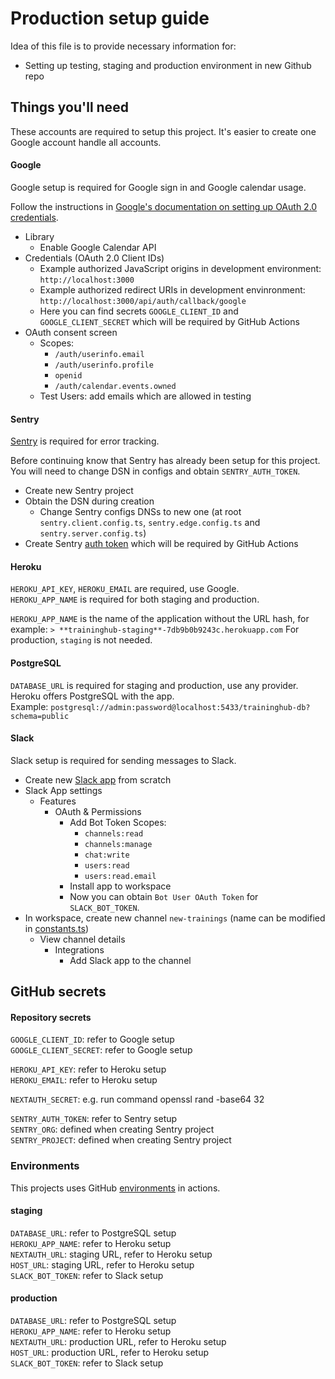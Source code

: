 # Production setup guide

Idea of this file is to provide necessary information for:

- Setting up testing, staging and production environment in new Github repo

## Things you'll need

These accounts are required to setup this project.
It's easier to create one Google account handle all accounts.

#### Google

Google setup is required for Google sign in and Google calendar usage.

Follow the instructions in [Google's documentation on setting up OAuth 2.0 credentials](https://support.google.com/cloud/answer/6158849).

- Library
  - Enable Google Calendar API
- Credentials (OAuth 2.0 Client IDs)
  - Example authorized JavaScript origins in development environment: `http://localhost:3000`
  - Example authorized redirect URIs in development envinronment: `http://localhost:3000/api/auth/callback/google`
  - Here you can find secrets `GOOGLE_CLIENT_ID` and `GOOGLE_CLIENT_SECRET` which will be required by GitHub Actions
- OAuth consent screen
  - Scopes:
    - `/auth/userinfo.email`
    - `/auth/userinfo.profile`
    - `openid`
    - `/auth/calendar.events.owned`
  - Test Users: add emails which are allowed in testing

#### Sentry

[Sentry](https://sentry.io/) is required for error tracking.

Before continuing know that Sentry has already been setup for this project.
You will need to change DSN in configs and obtain `SENTRY_AUTH_TOKEN`.

- Create new Sentry project
- Obtain the DSN during creation
  - Change Sentry configs DNSs to new one (at root `sentry.client.config.ts`, `sentry.edge.config.ts` and `sentry.server.config.ts`)
- Create Sentry [auth token](https://docs.sentry.io/product/accounts/auth-tokens/) which will be required by GitHub Actions

#### Heroku

`HEROKU_API_KEY`, `HEROKU_EMAIL` are required, use Google.  
`HEROKU_APP_NAME` is required for both staging and production.

`HEROKU_APP_NAME` is the name of the application without the URL hash, for example: `> **traininghub-staging**-7db9b0b9243c.herokuapp.com`
For production, `staging` is not needed.

#### PostgreSQL

`DATABASE_URL` is required for staging and production, use any provider. Heroku offers PostgreSQL with the app.  
Example: `postgresql://admin:password@localhost:5433/traininghub-db?schema=public`

#### Slack

Slack setup is required for sending messages to Slack.

- Create new [Slack app](https://api.slack.com/) from scratch
- Slack App settings
  - Features
    - OAuth & Permissions
      - Add Bot Token Scopes:
        - `channels:read`
        - `channels:manage`
        - `chat:write`
        - `users:read`
        - `users:read.email`
      - Install app to workspace
      - Now you can obtain `Bot User OAuth Token` for `SLACK_BOT_TOKEN`.
- In workspace, create new channel `new-trainings` (name can be modified in [constants.ts](https://github.com/ohtutraininghub/traininghub/blob/staging/src/lib/slack/constants.ts))
  - View channel details
    - Integrations
      - Add Slack app to the channel

## GitHub secrets

#### Repository secrets

`GOOGLE_CLIENT_ID`: refer to Google setup  
`GOOGLE_CLIENT_SECRET`: refer to Google setup

`HEROKU_API_KEY`: refer to Heroku setup  
`HEROKU_EMAIL`: refer to Heroku setup

`NEXTAUTH_SECRET`: e.g. run command openssl rand -base64 32

`SENTRY_AUTH_TOKEN`: refer to Sentry setup  
`SENTRY_ORG`: defined when creating Sentry project  
`SENTRY_PROJECT`: defined when creating Sentry project

### Environments

This projects uses GitHub [environments](https://docs.github.com/en/actions/deployment/targeting-different-environments/using-environments-for-deployment) in actions.

#### staging

`DATABASE_URL`: refer to PostgreSQL setup  
`HEROKU_APP_NAME`: refer to Heroku setup  
`NEXTAUTH_URL`: staging URL, refer to Heroku setup  
`HOST_URL`: staging URL, refer to Heroku setup  
`SLACK_BOT_TOKEN`: refer to Slack setup

#### production

`DATABASE_URL`: refer to PostgreSQL setup  
`HEROKU_APP_NAME`: refer to Heroku setup  
`NEXTAUTH_URL`: production URL, refer to Heroku setup  
`HOST_URL`: production URL, refer to Heroku setup  
`SLACK_BOT_TOKEN`: refer to Slack setup
